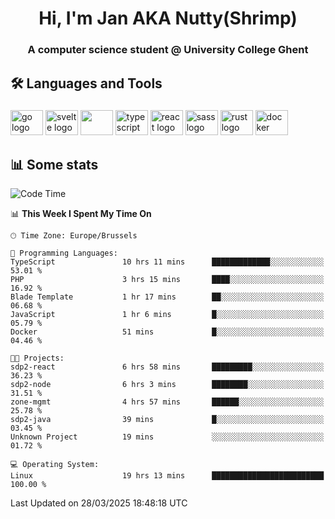 <h1 align="center">Hi, I'm Jan AKA Nutty(Shrimp)</h1>
<h3 align="center">A computer science student @ University College Ghent</h3>

<h2 align="left">🛠️ Languages and Tools</h2>

###

<div align="left">
  <img src="https://cdn.jsdelivr.net/gh/devicons/devicon/icons/go/go-original.svg" height="40" width="52" alt="go logo"  />
  <img src="https://cdn.jsdelivr.net/gh/devicons/devicon@latest/icons/svelte/svelte-original.svg"  height="40" width="52" alt="svelte logo" />
  <img src="https://cdn.jsdelivr.net/gh/devicons/devicon@latest/icons/tailwindcss/tailwindcss-original.svg" height="40" width="52" />
  <img src="https://cdn.jsdelivr.net/gh/devicons/devicon/icons/typescript/typescript-original.svg" height="40" width="52" alt="typescript logo"  />
  <img src="https://cdn.jsdelivr.net/gh/devicons/devicon/icons/react/react-original.svg" height="40" width="52" alt="react logo"  />
  <img src="https://cdn.jsdelivr.net/gh/devicons/devicon/icons/sass/sass-original.svg" height="40" width="52" alt="sass logo"  />
  <img src="https://cdn.jsdelivr.net/gh/devicons/devicon@latest/icons/rust/rust-original.svg" height="40" width="52" alt="rust logo" />
  <img src="https://cdn.jsdelivr.net/gh/devicons/devicon/icons/docker/docker-original.svg" height="40" width="52" alt="docker logo"  />
</div>

<h2>📊 Some stats</h2>

<!--START_SECTION:waka-->
![Code Time](http://img.shields.io/badge/Code%20Time-5%2C787%20hrs%2032%20mins-blue)

📊 **This Week I Spent My Time On** 

```text
🕑︎ Time Zone: Europe/Brussels

💬 Programming Languages: 
TypeScript               10 hrs 11 mins      █████████████░░░░░░░░░░░░   53.01 % 
PHP                      3 hrs 15 mins       ████░░░░░░░░░░░░░░░░░░░░░   16.92 % 
Blade Template           1 hr 17 mins        ██░░░░░░░░░░░░░░░░░░░░░░░   06.68 % 
JavaScript               1 hr 6 mins         █░░░░░░░░░░░░░░░░░░░░░░░░   05.79 % 
Docker                   51 mins             █░░░░░░░░░░░░░░░░░░░░░░░░   04.46 % 

🐱‍💻 Projects: 
sdp2-react               6 hrs 58 mins       █████████░░░░░░░░░░░░░░░░   36.23 % 
sdp2-node                6 hrs 3 mins        ████████░░░░░░░░░░░░░░░░░   31.51 % 
zone-mgmt                4 hrs 57 mins       ██████░░░░░░░░░░░░░░░░░░░   25.78 % 
sdp2-java                39 mins             █░░░░░░░░░░░░░░░░░░░░░░░░   03.45 % 
Unknown Project          19 mins             ░░░░░░░░░░░░░░░░░░░░░░░░░   01.72 % 

💻 Operating System: 
Linux                    19 hrs 13 mins      █████████████████████████   100.00 % 
```


 Last Updated on 28/03/2025 18:48:18 UTC
<!--END_SECTION:waka-->
